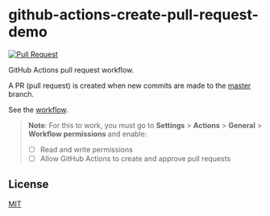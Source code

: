 # github-actions-create-pull-request-demo

[![Pull Request](https://github.com/remarkablemark/github-actions-pull-request-workflow/actions/workflows/pull-request.yml/badge.svg)](https://github.com/remarkablemark/github-actions-pull-request-workflow/actions/workflows/pull-request.yml)

GitHub Actions pull request workflow.

A PR (pull request) is created when new commits are made to the [master](https://github.com/remarkablemark/github-actions-pull-request-workflow/tree/master) branch.

See the [workflow](.github/workflows/pull-request.yml).

> **Note**: For this to work, you must go to **Settings** > **Actions** > **General** > **Workflow permissions** and enable:
>
> - [ ] Read and write permissions
> - [ ] Allow GitHub Actions to create and approve pull requests

## License

[MIT](LICENSE)
